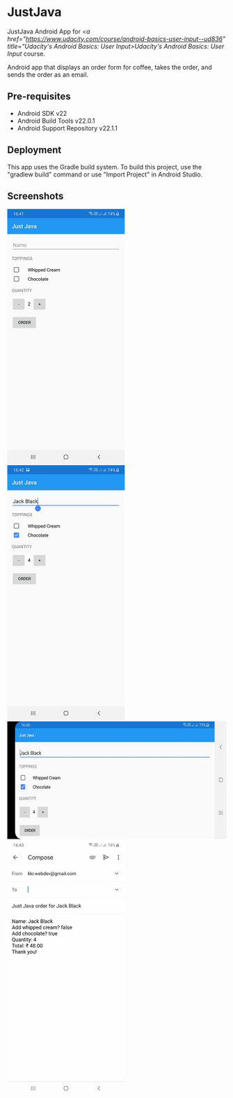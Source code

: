 # JustJava

JustJava Android App for <i><a href="https://www.udacity.com/course/android-basics-user-input--ud836" title="Udacity's Android Basics: User Input>Udacity's Android Basics: User Input</a></i> course.
 
Android app that displays an order form for coffee, takes the order, and sends the order as an email.
  
Pre-requisites
--------------
<ul>
<li>Android SDK v22</li>
<li>Android Build Tools v22.0.1</li>
<li>Android Support Repository v22.1.1</li> 
</ul>

Deployment
----------
This app uses the Gradle build system. To build this project, use the "gradlew build" command or use "Import Project" in Android Studio.
 
 Screenshots
 -----------
<img src="screenshots/JustJava.jpg" width="270" height="585" alt="JustJava" title="JustJava">
<img src="screenshots/JustJava_order.jpg" width="270" height="585" alt="JustJava order" title="JustJava order">
<img src="screenshots/Just Java_orientationChange.jpg" width="585" height="270" alt="Orientation change app state retained " title="Orientation change app state retained">
<img src="screenshots/JustJava_intent.jpg" width="270" height="585" alt="Order sent as email through intent" title="Order sent as email through intent">
